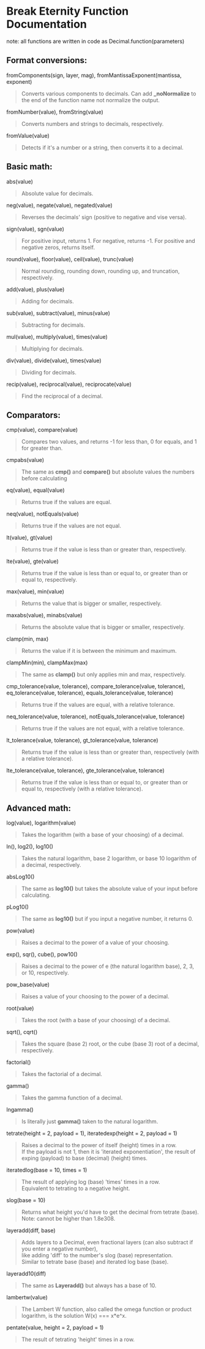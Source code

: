 # Break Eternity Function Documentation

note: all functions are written in code as Decimal.function(parameters)

## Format conversions:

fromComponents(sign, layer, mag), fromMantissaExponent(mantissa, exponent)
> Converts various components to decimals. Can add <b>_noNormalize</b> to the end of the function name not normalize the output.

fromNumber(value), fromString(value)
> Converts numbers and strings to decimals, respectively.

fromValue(value)
> Detects if it's a number or a string, then converts it to a decimal.

## Basic math:

abs(value)
> Absolute value for decimals.

neg(value), negate(value), negated(value)
> Reverses the decimals' sign (positive to negative and vise versa).

sign(value), sgn(value)
> For positive input, returns 1. For negative, returns -1. For positive and negative zeros, returns itself.

round(value), floor(value), ceil(value), trunc(value)
> Normal rounding, rounding down, rounding up, and truncation, respectively.

add(value), plus(value)
> Adding for decimals.

sub(value), subtract(value), minus(value)
> Subtracting for decimals.

mul(value), multiply(value), times(value)
> Multiplying for decimals.

div(value), divide(value), times(value)
> Dividing for decimals.

recip(value), reciprocal(value), reciprocate(value)
> Find the reciprocal of a decimal.

## Comparators:

cmp(value), compare(value)
> Compares two values, and returns -1 for less than, 0 for equals, and 1 for greater than.

cmpabs(value)
> The same as <b>cmp()</b> and <b>compare()</b> but absolute values the numbers before calculating

eq(value), equal(value)
> Returns true if the values are equal.

neq(value), notEquals(value)
> Returns true if the values are not equal.

lt(value), gt(value)
> Returns true if the value is less than or greater than, respectively.

lte(value), gte(value)
> Returns true if the value is less than or equal to, or greater than or equal to, respectively.

max(value), min(value)
> Returns the value that is bigger or smaller, respectively.

maxabs(value), minabs(value)
> Returns the absolute value that is bigger or smaller, respectively.

clamp(min, max)
> Returns the value if it is between the minimum and maximum.

clampMin(min), clampMax(max)
> The same as <b>clamp()</b> but only applies min and max, respectively.

cmp_tolerance(value, tolerance), compare_tolerance(value, tolerance), eq_tolerance(value, tolerance), equals_tolerance(value, tolerance)
> Returns true if the values are equal, with a relative tolerance.

neq_tolerance(value, tolerance), notEquals_tolerance(value, tolerance)
> Returns true if the values are not equal, with a relative tolerance.

lt_tolerance(value, tolerance), gt_tolerance(value, tolerance)
> Returns true if the value is less than or greater than, respectively (with a relative tolerance).

lte_tolerance(value, tolerance), gte_tolerance(value, tolerance)
> Returns true if the value is less than or equal to, or greater than or equal to, respectively (with a relative tolerance).

## Advanced math:

log(value), logarithm(value)
> Takes the logarithm (with a base of your choosing) of a decimal.

ln(), log2(), log10()
> Takes the natural logarithm, base 2 logarithm, or base 10 logarithm of a decimal, respectively.

absLog10()
> The same as <b>log10()</b> but takes the absolute value of your input before calculating.

pLog10()
> The same as <b>log10()</b> but if you input a negative number, it returns 0.

pow(value)
> Raises a decimal to the power of a value of your choosing.

exp(), sqr(), cube(), pow10()
> Raises a decimal to the power of e (the natural logarithm base), 2, 3, or 10, respectively.

pow_base(value)
> Raises a value of your choosing to the power of a decimal.

root(value)
> Takes the root (with a base of your choosing) of a decimal.

sqrt(), cqrt()
> Takes the square (base 2) root, or the cube (base 3) root of a decimal, respectively.

factorial()
> Takes the factorial of a decimal.

gamma()
> Takes the gamma function of a decimal.

lngamma()
> Is literally just <b>gamma()</b> taken to the natural logarithm.

tetrate(height = 2, payload = 1), iteratedexp(height = 2, payload = 1)
> Raises a decimal to the power of itself (height) times in a row.<br>
If the payload is not 1, then it is 'iterated exponentiation', the result of exping (payload) to base (decimal) (height) times.

iteratedlog(base = 10, times = 1)
> The result of applying log (base) 'times' times in a row.<br>
Equivalent to tetrating to a negative height.

slog(base = 10)
> Returns what height you'd have to get the decimal from tetrate (base).<br>
Note: cannot be higher than 1.8e308.

layeradd(diff, base)
> Adds layers to a Decimal, even fractional layers (can also subtract if you enter a negative number),<br>
like adding 'diff' to the number's slog (base) representation.<br>
Similar to tetrate base (base) and iterated log base (base).

layeradd10(diff)
> The same as <b>Layeradd()</b> but always has a base of 10.

lambertw(value)
> The Lambert W function, also called the omega function or product logarithm, is the solution W(x) === x*e^x.

pentate(value, height = 2, payload = 1)
> The result of tetrating 'height' times in a row.
